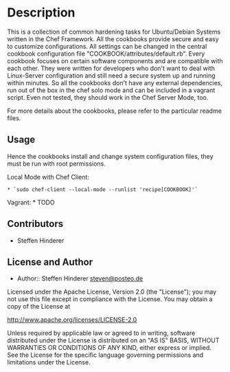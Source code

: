 # Description 
This is a collection of common hardening tasks for Ubuntu/Debian Systems written in the Chef Framework. All the cookbooks provide secure and easy to customize configurations. All settings can be changed in the central cookbook configuration file "COOKBOOK/attributes/default.rb". Every cookbook focuses on certain software components and are compatible with each other. 
They were written for developers who don't want to deal with Linux-Server configuration and still need a secure system up and running within minutes.
So all the cookbooks don't have any external dependencies, run out of the box in the chef solo mode and can be included in a vagrant script. Even not tested, they should work in the Chef Server Mode, too.

For more details about the cookbooks, please refer to the particular readme files.

## Usage
Hence the cookbooks install and change system configuration files, they must be run with root permissions.

Local Mode with Chef Client:

    * `sudo chef-client --local-mode --runlist 'recipe[COOKBOOK]'`
    
Vagrant:
    * TODO
    
    
## Contributors
* Steffen Hinderer

## License and Author
 * Author:: Steffen Hinderer steven@posteo.de
 
Licensed under the Apache License, Version 2.0 (the "License"); you may not use this file except in compliance with the License. You may obtain a copy of the License at

http://www.apache.org/licenses/LICENSE-2.0

Unless required by applicable law or agreed to in writing, software distributed under the License is distributed on an "AS IS" BASIS, WITHOUT WARRANTIES OR CONDITIONS OF ANY KIND, either express or implied. See the License for the specific language governing permissions and limitations under the License.
